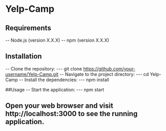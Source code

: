 # Yelp-Camp

## Requirements
-- Node.js (version X.X.X)
-- npm (version X.X.X)

## Installation
-- Clone the repository:
--- git clone https://github.com/your-username/Yelp-Camp.git
-- Navigate to the project directory:
--- cd Yelp-Camp
-- Install the dependencies:
--- npm install

##Usage
-- Start the application:
--- npm start
## Open your web browser and visit http://localhost:3000 to see the running application.

